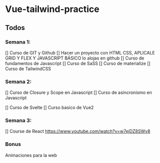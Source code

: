 # Vue-tailwind-practice

## Todos

### Semana 1:

[] Curso de GIT y Github
[] Hacer un proyecto con HTML CSS, APLICALE GRID Y FLEX Y JAVASCRIPT BÁSICO lo alojas en github
[] Curso de fundamentos de Javascript
[] Curso de SaSS
[] Curso de materialize
[] Curso de TailwindCSS

### Semana 2:

[] Curso de Closure y Scope en Javascript
[] Curso de asincronismo en Javascript

[] Curso de Svelte
[] Curso basico de Vue2

### Semana 3:

[] Course de React https://www.youtube.com/watch?v=w7ejDZ8SWv8


### Bonus

Animaciones para la web
